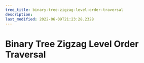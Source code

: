 ```yaml
---
tree_title: binary-tree-zigzag-level-order-traversal
description: 
last_modified: 2022-06-09T21:23:28.2328
---
```


# Binary Tree Zigzag Level Order Traversal
